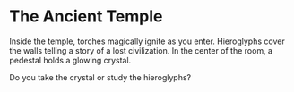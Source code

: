 # The Ancient Temple

Inside the temple, torches magically ignite as you enter. Hieroglyphs cover the walls telling a story of a lost civilization.
In the center of the room, a pedestal holds a glowing crystal.

Do you take the crystal or study the hieroglyphs?
